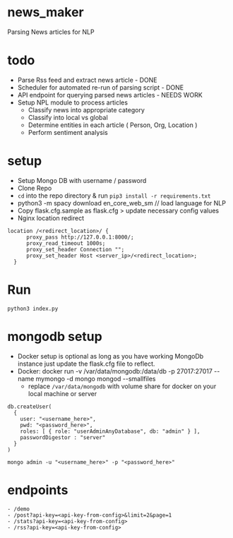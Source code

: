 # news_maker
Parsing News articles for NLP

# todo
- Parse Rss feed and extract news article - DONE
- Scheduler for automated re-run of parsing script - DONE
- API endpoint for querying parsed news articles - NEEDS WORK
- Setup NPL module to process articles
  - Classify news into appropriate category
  - Classify into local vs global
  - Determine entities in each article ( Person, Org, Location )
  - Perform sentiment analysis

# setup
- Setup Mongo DB with username / password
- Clone Repo
- `cd` into the repo directory & run `pip3 install -r requirements.txt`
- python3 -m spacy download en_core_web_sm // load language for NLP
- Copy flask.cfg.sample as flask.cfg > update necessary config values
- Nginx location redirect
```
location /<redirect_location>/ {
      proxy_pass http://127.0.0.1:8000/;
      proxy_read_timeout 1000s;
      proxy_set_header Connection "";
      proxy_set_header Host <server_ip>/<redirect_location>;
  }
```

# Run
`python3 index.py`

# mongodb setup
- Docker setup is optional as long as you have working MongoDb instance just update the flask.cfg file to reflect.
- Docker: docker run -v /var/data/mongodb:/data/db -p 27017:27017 --name mymongo -d mongo mongod --smallfiles
  - replace `/var/data/mongodb` with volume share for docker on your local machine or server
```
db.createUser(
  {
    user: "<username_here>",
    pwd: "<password_here>",
    roles: [ { role: "userAdminAnyDatabase", db: "admin" } ],
    passwordDigestor : "server"
  }
)

mongo admin -u "<username_here>" -p "<password_here>"
```

# endpoints
```
- /demo
- /post?api-key=<api-key-from-config>&limit=2&page=1
- /stats?api-key=<api-key-from-config>
- /rss?api-key=<api-key-from-config>
```

